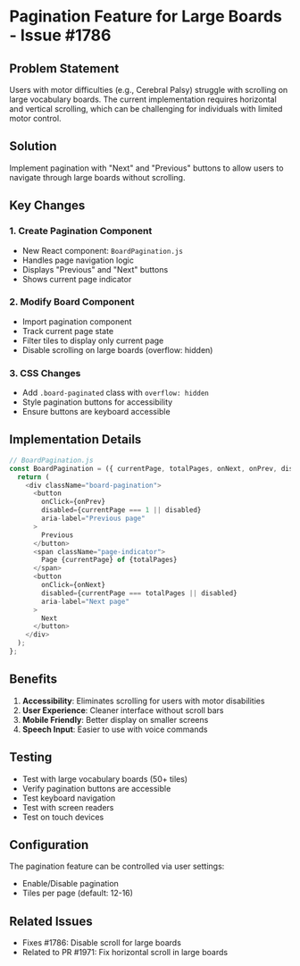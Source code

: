 # Pagination Feature for Large Boards - Issue #1786

## Problem Statement
Users with motor difficulties (e.g., Cerebral Palsy) struggle with scrolling on large vocabulary boards. The current implementation requires horizontal and vertical scrolling, which can be challenging for individuals with limited motor control.

## Solution
Implement pagination with "Next" and "Previous" buttons to allow users to navigate through large boards without scrolling.

## Key Changes

### 1. Create Pagination Component
- New React component: `BoardPagination.js`
- Handles page navigation logic
- Displays "Previous" and "Next" buttons
- Shows current page indicator

### 2. Modify Board Component
- Import pagination component
- Track current page state
- Filter tiles to display only current page
- Disable scrolling on large boards (overflow: hidden)

### 3. CSS Changes
- Add `.board-paginated` class with `overflow: hidden`
- Style pagination buttons for accessibility
- Ensure buttons are keyboard accessible

## Implementation Details

```javascript
// BoardPagination.js
const BoardPagination = ({ currentPage, totalPages, onNext, onPrev, disabled }) => {
  return (
    <div className="board-pagination">
      <button 
        onClick={onPrev} 
        disabled={currentPage === 1 || disabled}
        aria-label="Previous page"
      >
        Previous
      </button>
      <span className="page-indicator">
        Page {currentPage} of {totalPages}
      </span>
      <button 
        onClick={onNext} 
        disabled={currentPage === totalPages || disabled}
        aria-label="Next page"
      >
        Next
      </button>
    </div>
  );
};
```

## Benefits
1. **Accessibility**: Eliminates scrolling for users with motor disabilities
2. **User Experience**: Cleaner interface without scroll bars
3. **Mobile Friendly**: Better display on smaller screens
4. **Speech Input**: Easier to use with voice commands

## Testing
- Test with large vocabulary boards (50+ tiles)
- Verify pagination buttons are accessible
- Test keyboard navigation
- Test with screen readers
- Test on touch devices

## Configuration
The pagination feature can be controlled via user settings:
- Enable/Disable pagination
- Tiles per page (default: 12-16)

## Related Issues
- Fixes #1786: Disable scroll for large boards
- Related to PR #1971: Fix horizontal scroll in large boards
